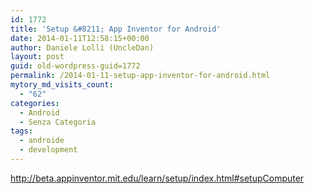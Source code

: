 ```yaml
---
id: 1772
title: 'Setup &#8211; App Inventor for Android'
date: 2014-01-11T12:58:15+00:00
author: Daniele Lolli (UncleDan)
layout: post
guid: old-wordpress-guid=1772
permalink: /2014-01-11-setup-app-inventor-for-android.html
mytory_md_visits_count:
  - "62"
categories:
  - Android
  - Senza Categoria
tags:
  - androide
  - development
---
```

http://beta.appinventor.mit.edu/learn/setup/index.html#setupComputer